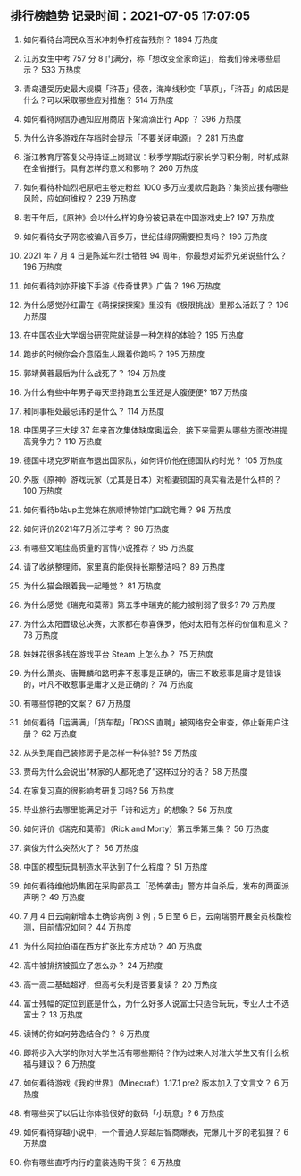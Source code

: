 
## 排行榜趋势 记录时间：2021-07-05 17:07:05
  
  1. 如何看待台湾民众百米冲刺争打疫苗残剂？ 1894 万热度
    
  2. 江苏女生中考 757 分 8 门满分，称「想改变全家命运」，给我们带来哪些启示？ 533 万热度
    
  3. 青岛遭受历史最大规模「浒苔」侵袭，海岸线秒变「草原」，「浒苔」的成因是什么？可以采取哪些应对措施？ 514 万热度
    
  4. 如何看待网信办通知应用商店下架滴滴出行 App ？ 396 万热度
    
  5. 为什么许多游戏在存档时会提示「不要关闭电源」？ 281 万热度
    
  6. 浙江教育厅答复父母持证上岗建议：秋季学期试行家长学习积分制，时机成熟在全省推行。具有怎样的意义和影响？ 260 万热度
    
  7. 如何看待朴灿烈吧原吧主卷走粉丝 1000 多万应援款后跑路？集资应援有哪些风险，应如何维权？ 239 万热度
    
  8. 若干年后，《原神》会以什么样的身份被记录在中国游戏史上? 197 万热度
    
  9. 如何看待女子网恋被骗八百多万，世纪佳缘网需要担责吗？ 196 万热度
    
  10. 2021 年 7 月 4 日是陈延年烈士牺牲 94 周年，你最想对延乔兄弟说些什么？ 196 万热度
    
  11. 如何看待刘亦菲接下手游《传奇世界》广告？ 196 万热度
    
  12. 为什么感觉孙红雷在《萌探探探案》里没有《极限挑战》里那么活跃了？ 196 万热度
    
  13. 在中国农业大学烟台研究院就读是一种怎样的体验？ 195 万热度
    
  14. 跑步的时候你会介意陌生人跟着你跑吗？ 195 万热度
    
  15. 郭靖黄蓉最后为什么战死了？ 194 万热度
    
  16. 为什么有些中年男子每天坚持跑五公里还是大腹便便? 167 万热度
    
  17. 和同事相处最忌讳的是什么？ 114 万热度
    
  18. 中国男子三大球 37 年来首次集体缺席奥运会，接下来需要从哪些方面改进提高竞争力？ 110 万热度
    
  19. 德国中场克罗斯宣布退出国家队，如何评价他在德国队的时光？ 105 万热度
    
  20. 外服《原神》游戏玩家（尤其是日本）对稻妻锁国的真实看法是什么样的？ 100 万热度
    
  21. 如何看待b站up主党妹在旅顺博物馆门口跳宅舞？ 98 万热度
    
  22. 如何评价2021年7月浙江学考？ 96 万热度
    
  23. 有哪些文笔佳高质量的言情小说推荐？ 95 万热度
    
  24. 请了收纳整理师，家里真的能保持长期整洁吗？ 89 万热度
    
  25. 为什么猫会跟着我一起睡觉？ 81 万热度
    
  26. 为什么感觉《瑞克和莫蒂》第五季中瑞克的能力被削弱了很多? 79 万热度
    
  27. 为什么太阳晋级总决赛，大家都在恭喜保罗，他对太阳有怎样的价值和意义？ 78 万热度
    
  28. 妹妹花很多钱在游戏平台 Steam 上怎么办？ 75 万热度
    
  29. 为什么萧炎、唐舞麟和路明非不惹事是正确的，唐三不敢惹事是庸才是错误的，叶凡不敢惹事是庸才又是正确的？ 74 万热度
    
  30. 有哪些惊艳的文案？ 67 万热度
    
  31. 如何看待「运满满」「货车帮」「BOSS 直聘」被网络安全审查，停止新用户注册？ 62 万热度
    
  32. 从头到尾自己装修房子是怎样一种体验? 59 万热度
    
  33. 贾母为什么会说出“林家的人都死绝了”这样过分的话？ 58 万热度
    
  34. 在家复习真的很影响考研复习吗? 56 万热度
    
  35. 毕业旅行去哪里能满足对于「诗和远方」的想象？ 56 万热度
    
  36. 如何评价《瑞克和莫蒂》（Rick and Morty）第五季第三集？ 56 万热度
    
  37. 龚俊为什么突然火了？ 56 万热度
    
  38. 中国的模型玩具制造水平达到了什么程度？ 51 万热度
    
  39. 如何看待维他奶集团在采购部员工「恐怖袭击」警方并自杀后，发布的两面派声明？ 49 万热度
    
  40. 7 月 4 日云南新增本土确诊病例 3 例；5 日至 6 日，云南瑞丽开展全员核酸检测，目前情况如何？ 44 万热度
    
  41. 为什么阿拉伯语在西方扩张比东方成功？ 40 万热度
    
  42. 高中被排挤被孤立了怎么办？ 24 万热度
    
  43. 高一高二基础超好，但高考失利是否要复读？ 20 万热度
    
  44. 富士残幅的定位到底是什么，为什么好多人说富士只适合玩玩，专业人士不选富士？ 13 万热度
    
  45. 读博的你如何劳逸结合的？ 6 万热度
    
  46. 即将步入大学的你对大学生活有哪些期待？作为过来人对准大学生又有什么祝福与建议？ 6 万热度
    
  47. 如何看待游戏《我的世界》（Minecraft）1.17.1 pre2 版本加入了文言文？ 6 万热度
    
  48. 有哪些买了以后让你体验很好的数码「小玩意」? 6 万热度
    
  49. 如何看待穿越小说中，一个普通人穿越后智商爆表，完爆几十岁的老狐狸？ 6 万热度
    
  50. 你有哪些直呼内行的童装选购干货？ 6 万热度
    